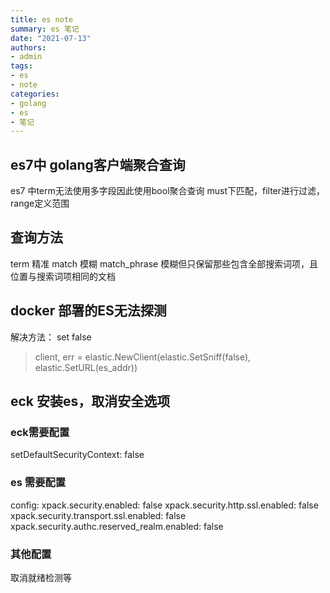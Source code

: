 ```yaml
---
title: es note
summary: es 笔记
date: "2021-07-13"
authors:
- admin
tags:
- es
- note
categories:
- golang
- es
- 笔记
---
```


## es7中 golang客户端聚合查询

es7 中term无法使用多字段因此使用bool聚合查询
must下匹配，filter进行过滤，range定义范围

## 查询方法

term 精准
match 模糊
match_phrase 模糊但只保留那些包含全部搜索词项，且位置与搜索词项相同的文档

## docker 部署的ES无法探测

解决方法：
set false

> client, err = elastic.NewClient(elastic.SetSniff(false), elastic.SetURL(es_addr))

## eck 安装es，取消安全选项

### eck需要配置

setDefaultSecurityContext: false

### es 需要配置

config:
      xpack.security.enabled: false
      xpack.security.http.ssl.enabled: false
      xpack.security.transport.ssl.enabled: false
      xpack.security.authc.reserved_realm.enabled: false

### 其他配置

取消就绪检测等
